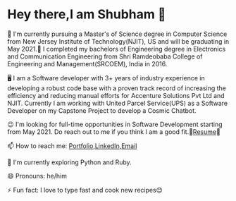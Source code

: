 # Hey there,I am Shubham 👋

🔭 I'm currently pursuing a Master's of Science degree in Computer Science from New Jersey Institute of Technology(NJIT), US and will be graduating in May 2021.🎉 I completed my bachelors of Engineering degree in Electronics and Communication Engineering from Shri Ramdeobaba College of Engineering and Management(SRCOEM), India in 2016.

🖥 I am a Software developer with 3+ years of industry experience in developing a robust code base with a proven track record of increasing the efficiency and reducing manual efforts for Accenture Solutions Pvt Ltd and NJIT. Currently I am working with United Parcel Service(UPS) as a Software Developer on my Capstone Project to develop a Cosmic Chatbot.

😉 I'm looking for full-time opportunities in Software Development starting from May 2021. Do reach out to me if you think I am a good fit.🤜[Resume](https://shubham-agarwal.com/resume/)🤛

📫 How to reach me: [Portfolio](https://www.shubham-agarwal.com/),[LinkedIn](https://www.linkedin.com/in/shubhamagarwal2425/),[Email](mailto:sa2425@njit.edu)

🌱 I'm currently exploring Python and Ruby.

😄 Pronouns: he/him

⚡ Fun fact: I love to type fast and cook new recipes😊

